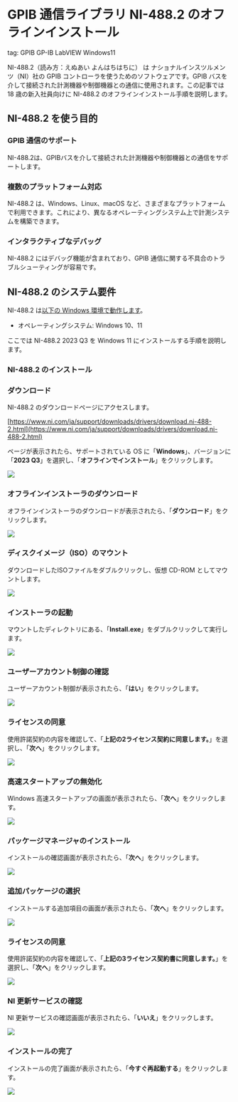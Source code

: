 # GPIB 通信ライブラリ NI-488.2 のオフラインインストール
tag: GPIB GP-IB LabVIEW Windows11 

NI-488.2（読み方：えぬあい よんはちはちに） は ナショナルインスツルメンツ（NI）社の GPIB コントローラを使うためのソフトウェアです。GPIB バスを介して接続された計測機器や制御機器との通信に使用されます。この記事では 18 歳の新入社員向けに NI-488.2 のオフラインインストール手順を説明します。

## NI-488.2 を使う目的
### GPIB 通信のサポート
NI-488.2は、GPIBバスを介して接続された計測機器や制御機器との通信をサポートします。

### 複数のプラットフォーム対応
NI-488.2 は、Windows、Linux、macOS など、さまざまなプラットフォームで利用できます。これにより、異なるオペレーティングシステム上で計測システムを構築できます。

### インタラクティブなデバッグ
NI-488.2 にはデバッグ機能が含まれており、GPIB 通信に関する不具合のトラブルシューティングが容易です。

## NI-488.2 のシステム要件
NI-488.2 は[以下の Windows 環境で動作します](https://www.ni.com/ja/support/documentation/release-notes/product.ni-488-2.html)。

- オペレーティングシステム:  Windows 10、11

ここでは NI-488.2 2023 Q3 を Windows 11 にインストールする手順を説明します。

### NI-488.2 のインストール
### ダウンロード
NI-488.2 のダウンロードページにアクセスします。

[https://www.ni.com/ja/support/downloads/drivers/download.ni-488-2.html](https://www.ni.com/ja/support/downloads/drivers/download.ni-488-2.html)

ページが表示されたら、サポートされている OS に「**Windows**」、バージョンに「**2023 Q3**」を選択し、「**オフラインでインストール**」をクリックします。

![](101.png)

### オフラインインストーラのダウンロード
オフラインインストーラのダウンロードが表示されたら、「**ダウンロード**」をクリックします。

![](103_officialsite.png)

### ディスクイメージ（ISO）のマウント
ダウンロードしたISOファイルをダブルクリックし、仮想 CD-ROM としてマウントします。

![](111.png)
### インストーラの起動
マウントしたディレクトリにある、「**Install.exe**」をダブルクリックして実行します。

![](117.png)
### ユーザーアカウント制御の確認
ユーザーアカウント制御が表示されたら、「**はい**」をクリックします。

![](119.png)
### ライセンスの同意
使用許諾契約の内容を確認して、「**上記の2ライセンス契約に同意します。**」を選択し、「**次へ**」をクリックします。

![](121.png)

### 高速スタートアップの無効化
Windows 高速スタートアップの画面が表示されたら、「**次へ**」をクリックします。

![](123.png)

### パッケージマネージャのインストール
インストールの確認画面が表示されたら、「**次へ**」をクリックします。

![](125.png)
### 追加パッケージの選択
インストールする追加項目の画面が表示されたら、「**次へ**」をクリックします。

![](131.png)
### ライセンスの同意
使用許諾契約の内容を確認して、「**上記の3ライセンス契約書に同意します。**」を選択し、「**次へ**」をクリックします。

![](133.png)
### NI 更新サービスの確認
NI 更新サービスの確認画面が表示されたら、「**いいえ**」をクリックします。

![](135.png)
### インストールの完了
インストールの完了画面が表示されたら、「**今すぐ再起動する**」をクリックします。

![](137.png)
